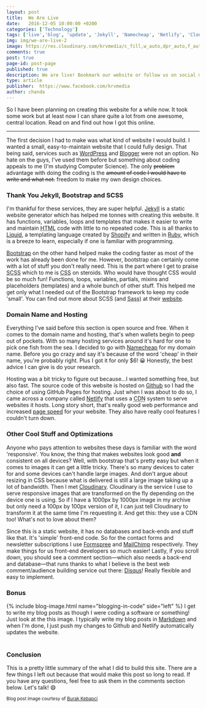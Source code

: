 ```yaml
---
layout: post
title:  We Are Live
date:   2016-12-05 10:00:00 +0200
categories: ['Technology']
tags: ['live','blog', 'update', 'Jekyll', 'Namecheap', 'Netlify', 'Cloudinary', 'Formspree', 'MailChimp', 'Bootstrap', 'SCSS', 'Disqus']
img: img/we-are-live-2
image: https://res.cloudinary.com/krvmedia/c_fill,w_auto,dpr_auto,f_auto,q_auto/img/we-are-live-2
comments: true
post: true
page-id: post-page
published: true
description: We are live! Bookmark our website or follow us on social media for updates.
type: article
publisher:  https://www.facebook.com/krvmedia
author: chanda
---
```

So I have been planning on creating this website for a while now. It took some work but at least now I can share quite a lot from one awesome, central location. Read on and find out how I got this online.
<!--more-->
<hr class="post-separator" />

The first decision I had to make was what kind of website I would build. I wanted a small, easy-to-maintain website that I could fully design. That being said, services such as [WordPress] and [Blogger] were not an option. No hate on the guys, I've used them before but something about coding appeals to me (I'm studying Computer Science).  The only ~~problem~~ advantage with doing the coding is the ~~amount of code I would have to write and what not.~~ freedom to make my own design choices.

### Thank You Jekyll, Bootstrap and SCSS
I'm thankful for these services, they are super helpful. [Jekyll] is a static website generator which has helped me tonnes with creating this website. It has functions, variables, loops and templates that makes it easier to write and maintain <abbr title="HyperText Markup Language">HTML</abbr> code with little to no repeated code. This is all thanks to [Liquid], a templating language created by [Shopify] and written in [Ruby], which is a breeze to learn, especially if one is familiar with programming. 

[Bootstrap] on the other hand helped make the coding faster as most of the work has already been done for me. However, bootstrap can certainly come with a lot of stuff you don't really need. This is the part where I get to praise <abbr title="Sassy Cascading Stylesheet">SCSS</abbr> which to me is <abbr title="Cascading Stylesheet">CSS</abbr> on steroids. Who would have thought CSS would be so much fun! Functions, loops, variables, partials, mixins and placeholders (templates) and a whole bunch of other stuff. This helped me get only what I needed out of the Bootstrap framework to keep my code 'small'. You can find out more about SCSS (and <abbr title="Syntactically Awesome Stylesheet">Sass</abbr>) at their [website]. 

### Domain Name and Hosting 
Everything I've said before this section is open source and free. When it comes to the domain name and hosting, that's when wallets begin to peep out of pockets. With so many hosting services around it's hard for one to pick one fish from the sea. I decided to go with [Namecheap] for my domain name. Before you go crazy and say it's because of the word 'cheap' in their name, you're probably right. Plus I got it for only $6! :grinning: Honestly, the best advice I can give is do your research.

Hosting was a bit tricky to figure out because...I wanted something free, but also fast. The source code of this website is hosted on [Github] so I had the choice of using GitHub Pages for hosting. Just when I was about to do so, I came across a company called [Netlify] that uses a <abbr title="Content Delivery Network">CDN</abbr> system to serve websites it hosts. Long story short, that's really good web performance and increased [page speed] for your website. They also have really cool features I couldn't turn down.

### Other Cool Stuff and Optimizations
Anyone who pays attention to websites these days is familiar with the word 'responsive'. You know, the thing that makes websites look good **and** consistent on all devices? Well, with bootstrap that's pretty easy but when it comes to images it can get a little tricky. There's so many devices to cater for and some devices can't handle large images. And don't argue about resizing in CSS because what is delivered is still a large image taking up a lot of bandwidth. Then I met [Cloudinary]. Cloudinary is the service I use to serve responsive images that are transformed on the fly depending on the device one is using. So if I have a 1000px by 1000px image in my archive but only need a 100px by 100px version of it, I can just tell Cloudinary to transform it at the same time I'm requesting it. And get this: they use a CDN too! What's not to love about them?

Since this is a static website, it has no databases and back-ends and stuff like that. It's 'simple' front-end code. So for the contact forms and newsletter subscriptions I use [Formspree] and [MailChimp] respectively. They make things for us front-end developers so much easier! Lastly, if you scroll down, you should see a comment section<span>&mdash;</span>which also needs a back-end and database<span>&mdash;</span>that runs thanks to what I believe is the best web comment/audience building service out there: [Disqus]! Really flexible and easy to implement.

### Bonus
{% include blog-image.html name="blogging-in-code" side="left" %}
I get to write my blog posts as though I were coding a software or something! Just look at the this image. I typically write my blog posts in [Markdown] and when I'm done, I just push my changes to Github and Netlify automatically updates the website.<br /><br />

### Conclusion
This is a pretty little summary of the what I did to build this site. There are a few things I left out because that would make this post so long to read. If you have any questions, feel free to ask them in the comments section below. Let's talk! :smile:

<small>Blog post image courtesy of [Burak Kebapci](https://www.pexels.com/u/weekendplayer/)</small>

[Bootstrap]: http://getbootstrap.com/
[Namecheap]: https://www.namecheap.com/?aff=105438
[Wordpress]: https://wordpress.com
[Blogger]: https://www.blogger.com
[Jekyll]: https://jekyllrb.com
[Liquid]: https://shopify.github.io/liquid 
[Shopify]: https://www.shopify.com
[Ruby]: https://www.ruby-lang.org
[website]: sass-lang.com
[Github]: https://github.com
[Netlify]: https://www.netlify.com
[Cloudinary]: https://cloudinary.com
[Formspree]: https://formspree.io
[MailChimp]: https://mailchimp.com
[Disqus]: https://disqus.com
[Markdown]: https://en.wikipedia.org/wiki/Markdown
[page speed]: https://moz.com/learn/seo/page-speed